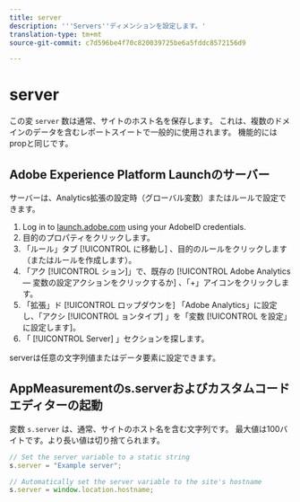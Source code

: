 ```yaml
---
title: server
description: '''Servers''ディメンションを設定します。'
translation-type: tm+mt
source-git-commit: c7d596be4f70c820039725be6a5fddc8572156d9

---
```



# server

この変 `server` 数は通常、サイトのホスト名を保存します。 これは、複数のドメインのデータを含むレポートスイートで一般的に使用されます。 機能的にはpropと同じです。

## Adobe Experience Platform Launchのサーバー

サーバーは、Analytics拡張の設定時（グローバル変数）またはルールで設定できます。

1. Log in to [launch.adobe.com](https://launch.adobe.com) using your AdobeID credentials.
2. 目的のプロパティをクリックします。
3. 「ルール」タブ [!UICONTROL に移動し] 、目的のルールをクリックします（またはルールを作成します）。
4. 「アク [!UICONTROL ション]」で、既存の [!UICONTROL Adobe Analytics — 変数の設定アクションをクリックするか] 、「+」アイコンをクリックします。
5. 「拡張」ド [!UICONTROL ロップダウンを] 「Adobe Analytics」に設定し、「アクシ [!UICONTROL ョンタイプ] 」を「変数 [!UICONTROL を設定」に設定します]。
6. 「 [!UICONTROL Server] 」セクションを探します。

serverは任意の文字列値またはデータ要素に設定できます。

## AppMeasurementのs.serverおよびカスタムコードエディターの起動

変数 `s.server` は、通常、サイトのホスト名を含む文字列です。 最大値は100バイトです。より長い値は切り捨てられます。

```js
// Set the server variable to a static string
s.server = "Example server";

// Automatically set the server variable to the site's hostname
s.server = window.location.hostname;
```
